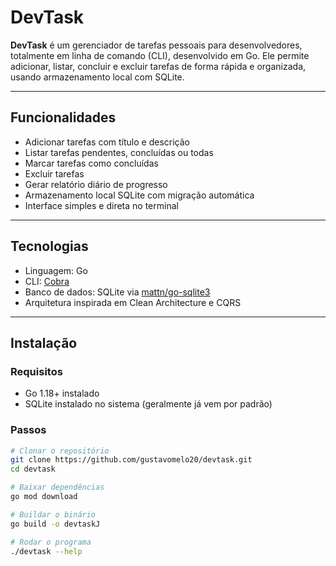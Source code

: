 # DevTask

**DevTask** é um gerenciador de tarefas pessoais para desenvolvedores, totalmente em linha de comando (CLI), desenvolvido em Go. Ele permite adicionar, listar, concluir e excluir tarefas de forma rápida e organizada, usando armazenamento local com SQLite.

---

## Funcionalidades

- Adicionar tarefas com título e descrição  
- Listar tarefas pendentes, concluídas ou todas  
- Marcar tarefas como concluídas  
- Excluir tarefas  
- Gerar relatório diário de progresso  
- Armazenamento local SQLite com migração automática  
- Interface simples e direta no terminal  

---

## Tecnologias

- Linguagem: Go  
- CLI: [Cobra](https://github.com/spf13/cobra)  
- Banco de dados: SQLite via [mattn/go-sqlite3](https://github.com/mattn/go-sqlite3)  
- Arquitetura inspirada em Clean Architecture e CQRS  

---

## Instalação

### Requisitos

- Go 1.18+ instalado  
- SQLite instalado no sistema (geralmente já vem por padrão)  

### Passos

```bash
# Clonar o repositório
git clone https://github.com/gustavomelo20/devtask.git
cd devtask

# Baixar dependências
go mod download

# Buildar o binário
go build -o devtaskJ

# Rodar o programa
./devtask --help
